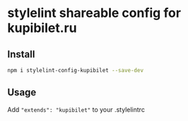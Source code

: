 # stylelint shareable config for kupibilet.ru

## Install

```sh
npm i stylelint-config-kupibilet --save-dev
```

## Usage

Add `"extends": "kupibilet"` to your .stylelintrc

